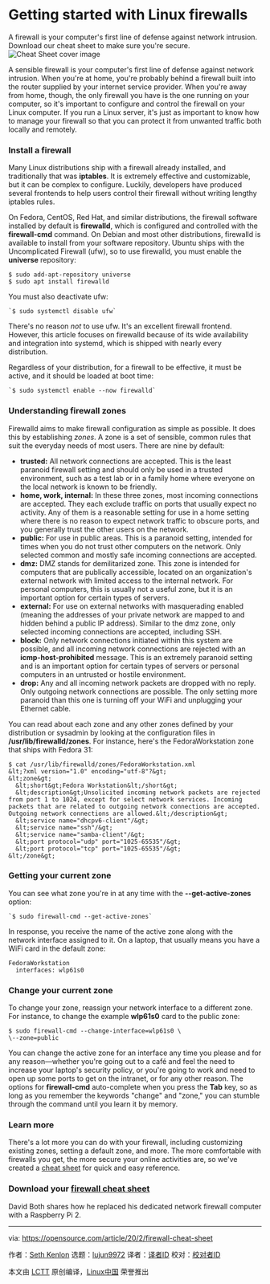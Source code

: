 [#]: collector: (lujun9972)
[#]: translator: (lxbwolf)
[#]: reviewer: ( )
[#]: publisher: ( )
[#]: url: ( )
[#]: subject: (Getting started with Linux firewalls)
[#]: via: (https://opensource.com/article/20/2/firewall-cheat-sheet)
[#]: author: (Seth Kenlon https://opensource.com/users/seth)

Getting started with Linux firewalls
======
A firewall is your computer's first line of defense against network
intrusion. Download our cheat sheet to make sure you're secure.
![Cheat Sheet cover image][1]

A sensible firewall is your computer's first line of defense against network intrusion. When you're at home, you're probably behind a firewall built into the router supplied by your internet service provider. When you're away from home, though, the only firewall you have is the one running on your computer, so it's important to configure and control the firewall on your Linux computer. If you run a Linux server, it's just as important to know how to manage your firewall so that you can protect it from unwanted traffic both locally and remotely.

### Install a firewall

Many Linux distributions ship with a firewall already installed, and traditionally that was **iptables**. It is extremely effective and customizable, but it can be complex to configure. Luckily, developers have produced several frontends to help users control their firewall without writing lengthy iptables rules.

On Fedora, CentOS, Red Hat, and similar distributions, the firewall software installed by default is **firewalld**, which is configured and controlled with the **firewall-cmd** command. On Debian and most other distributions, firewalld is available to install from your software repository. Ubuntu ships with the Uncomplicated Firewall (ufw), so to use firewalld, you must enable the **universe** repository:


```
$ sudo add-apt-repository universe
$ sudo apt install firewalld
```

You must also deactivate ufw:


```
`$ sudo systemctl disable ufw`
```

There's no reason _not_ to use ufw. It's an excellent firewall frontend. However, this article focuses on firewalld because of its wide availability and integration into systemd, which is shipped with nearly every distribution.

Regardless of your distribution, for a firewall to be effective, it must be active, and it should be loaded at boot time:


```
`$ sudo systemctl enable --now firewalld`
```

### Understanding firewall zones

Firewalld aims to make firewall configuration as simple as possible. It does this by establishing _zones_. A zone is a set of sensible, common rules that suit the everyday needs of most users. There are nine by default:

  * **trusted:** All network connections are accepted. This is the least paranoid firewall setting and should only be used in a trusted environment, such as a test lab or in a family home where everyone on the local network is known to be friendly.
  * **home, work, internal:** In these three zones, most incoming connections are accepted. They each exclude traffic on ports that usually expect no activity. Any of them is a reasonable setting for use in a home setting where there is no reason to expect network traffic to obscure ports, and you generally trust the other users on the network.
  * **public:** For use in public areas. This is a paranoid setting, intended for times when you do not trust other computers on the network. Only selected common and mostly safe incoming connections are accepted.
  * **dmz:** DMZ stands for demilitarized zone. This zone is intended for computers that are publically accessible, located on an organization's external network with limited access to the internal network. For personal computers, this is usually not a useful zone, but it is an important option for certain types of servers.
  * **external:** For use on external networks with masquerading enabled (meaning the addresses of your private network are mapped to and hidden behind a public IP address). Similar to the dmz zone, only selected incoming connections are accepted, including SSH.
  * **block:** Only network connections initiated within this system are possible, and all incoming network connections are rejected with an **icmp-host-prohibited** message. This is an extremely paranoid setting and is an important option for certain types of servers or personal computers in an untrusted or hostile environment.
  * **drop:** Any and all incoming network packets are dropped with no reply. Only outgoing network connections are possible. The only setting more paranoid than this one is turning off your WiFi and unplugging your Ethernet cable.



You can read about each zone and any other zones defined by your distribution or sysadmin by looking at the configuration files in **/usr/lib/firewalld/zones**. For instance, here's the FedoraWorkstation zone that ships with Fedora 31:


```
$ cat /usr/lib/firewalld/zones/FedoraWorkstation.xml
&lt;?xml version="1.0" encoding="utf-8"?&gt;
&lt;zone&gt;
  &lt;short&gt;Fedora Workstation&lt;/short&gt;
  &lt;description&gt;Unsolicited incoming network packets are rejected from port 1 to 1024, except for select network services. Incoming packets that are related to outgoing network connections are accepted. Outgoing network connections are allowed.&lt;/description&gt;
  &lt;service name="dhcpv6-client"/&gt;
  &lt;service name="ssh"/&gt;
  &lt;service name="samba-client"/&gt;
  &lt;port protocol="udp" port="1025-65535"/&gt;
  &lt;port protocol="tcp" port="1025-65535"/&gt;
&lt;/zone&gt;
```

### Getting your current zone

You can see what zone you're in at any time with the **\--get-active-zones** option:


```
`$ sudo firewall-cmd --get-active-zones`
```

In response, you receive the name of the active zone along with the network interface assigned to it. On a laptop, that usually means you have a WiFi card in the default zone:


```
FedoraWorkstation
  interfaces: wlp61s0
```

### Change your current zone

To change your zone, reassign your network interface to a different zone. For instance, to change the example **wlp61s0** card to the public zone:


```
$ sudo firewall-cmd --change-interface=wlp61s0 \
\--zone=public
```

You can change the active zone for an interface any time you please and for any reason—whether you're going out to a café and feel the need to increase your laptop's security policy, or you're going to work and need to open up some ports to get on the intranet, or for any other reason. The options for **firewall-cmd** auto-complete when you press the **Tab** key, so as long as you remember the keywords "change" and "zone," you can stumble through the command until you learn it by memory.

### Learn more

There's a lot more you can do with your firewall, including customizing existing zones, setting a default zone, and more. The more comfortable with firewalls you get, the more secure your online activities are, so we've created a [cheat sheet][2] for quick and easy reference.

### Download your [firewall cheat sheet][2]

David Both shares how he replaced his dedicated network firewall computer with a Raspberry Pi 2.

--------------------------------------------------------------------------------

via: https://opensource.com/article/20/2/firewall-cheat-sheet

作者：[Seth Kenlon][a]
选题：[lujun9972][b]
译者：[译者ID](https://github.com/译者ID)
校对：[校对者ID](https://github.com/校对者ID)

本文由 [LCTT](https://github.com/LCTT/TranslateProject) 原创编译，[Linux中国](https://linux.cn/) 荣誉推出

[a]: https://opensource.com/users/seth
[b]: https://github.com/lujun9972
[1]: https://opensource.com/sites/default/files/styles/image-full-size/public/lead-images/coverimage_cheat_sheet.png?itok=lYkNKieP (Cheat Sheet cover image)
[2]: https://opensource.com/downloads/firewall-cmd-cheat-sheet
